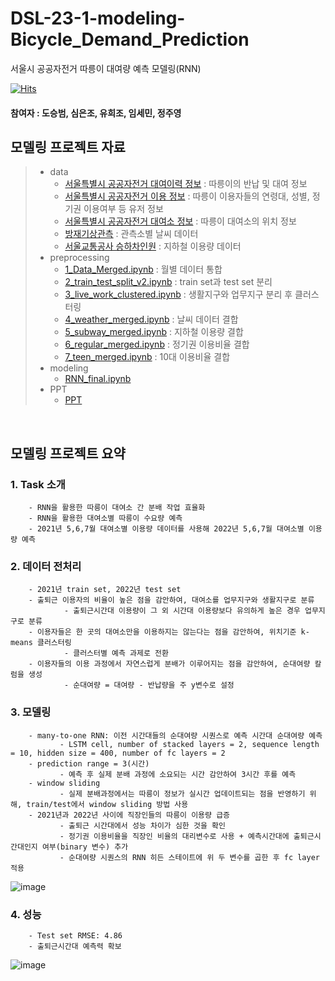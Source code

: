 # DSL-23-1-modeling-Bicycle_Demand_Prediction
서울시 공공자전거 따릉이 대여량 예측 모델링(RNN)

[![Hits](https://hits.seeyoufarm.com/api/count/incr/badge.svg?url=https%3A%2F%2Fgithub.com%2FDataScience-Lab-Yonsei%2F9th_EDA%2F1%25E1%2584%258C%25E1%2585%25A9&count_bg=%2379C83D&title_bg=%23555555&icon=&icon_color=%23E7E7E7&title=hits&edge_flat=false)](https://hits.seeyoufarm.com)



#### 참여자 : 도승범, 심은조, 유희조, 임세민, 정주영
## 모델링 프로젝트 자료
> * data
>   * [서울특별시 공공자전거 대여이력 정보](http://data.seoul.go.kr/dataList/OA-15182/F/1/datasetView.do#) : 따릉이의 반납 및 대여 정보
>   * [서울특별시 공공자전거 이용 정보](http://data.seoul.go.kr/dataList/OA-15245/F/1/datasetView.do) : 따릉이 이용자들의 연령대, 성별, 정기권 이용여부 등 유저 정보
>   * [서울특별시 공공자전거 대여소 정보](http://data.seoul.go.kr/dataList/OA-13252/F/1/datasetView.do) : 따릉이 대여소의 위치 정보
>   * [방재기상관측](https://data.kma.go.kr/data/grnd/selectAwsRltmList.do?pgmNo=56) : 관측소별 날씨 데이터
>   * [서울교통공사 승하차인원](https://www.data.go.kr/data/15099330/fileData.do) : 지하철 이용량 데이터
> * preprocessing
>   * [1_Data_Merged.ipynb](https://github.com/SeungbeomDo/DSL-23-1-modeling-Bicycle_Demand_Prediction/blob/main/preprocessing/1_Data_Merged.ipynb) : 월별 데이터 통합
>   * [2_train_test_split_v2.ipynb](https://github.com/SeungbeomDo/DSL-23-1-modeling-Bicycle_Demand_Prediction/blob/main/preprocessing/2_train_test_split_v2.ipynb) : train set과 test set 분리
>   * [3_live_work_clustered.ipynb](https://github.com/SeungbeomDo/DSL-23-1-modeling-Bicycle_Demand_Prediction/blob/main/preprocessing/3_live_work_clustered.ipynb) : 생활지구와 업무지구 분리 후 클러스터링
>   * [4_weather_merged.ipynb](https://github.com/SeungbeomDo/DSL-23-1-modeling-Bicycle_Demand_Prediction/blob/main/preprocessing/4_weather_merged.ipynb) : 날씨 데이터 결합
>   * [5_subway_merged.ipynb](https://github.com/SeungbeomDo/DSL-23-1-modeling-Bicycle_Demand_Prediction/blob/main/preprocessing/5_subway_merged.ipynb) : 지하철 이용량 결합
>   * [6_regular_merged.ipynb](https://github.com/SeungbeomDo/DSL-23-1-modeling-Bicycle_Demand_Prediction/blob/main/preprocessing/6_regular_merged.ipynb) : 정기권 이용비율 결합
>   * [7_teen_merged.ipynb](https://github.com/SeungbeomDo/DSL-23-1-modeling-Bicycle_Demand_Prediction/blob/main/preprocessing/7_teen_merged.ipynb) : 10대 이용비율 결합
> * modeling
>   * [RNN_final.ipynb](https://github.com/SeungbeomDo/DSL-23-1-modeling-Bicycle_Demand_Prediction/blob/main/modeling/RNN_final.ipynb)
> * PPT
>   * [PPT](https://github.com/SeungbeomDo/DSL-23-1-modeling-Bicycle_Demand_Prediction/blob/main/ppt/A%EC%A1%B0_PPT_%EC%B5%9C%EC%A2%85.pdf)

<br>


## 모델링 프로젝트 요약

### 1. Task 소개 
        - RNN을 활용한 따릉이 대여소 간 분배 작업 효율화 
        - RNN을 활용한 대여소별 따릉이 수요량 예측
        - 2021년 5,6,7월 대여소별 이용량 데이터를 사용해 2022년 5,6,7월 대여소별 이용량 예측 
   
### 2. 데이터 전처리 <br>
        - 2021년 train set, 2022년 test set 
        - 출퇴근 이용자의 비율이 높은 점을 감안하여, 대여소를 업무지구와 생활지구로 분류 
                - 출퇴근시간대 이용량이 그 외 시간대 이용량보다 유의하게 높은 경우 업무지구로 분류 
        - 이용자들은 한 곳의 대여소만을 이용하지는 않는다는 점을 감안하여, 위치기준 k-means 클러스터링 
                - 클러스터별 예측 과제로 전환 
        - 이용자들의 이용 과정에서 자연스럽게 분배가 이루어지는 점을 감안하여, 순대여량 칼럼을 생성
                - 순대여량 = 대여량 - 반납량을 주 y변수로 설정
 
### 3. 모델링
    
        - many-to-one RNN: 이전 시간대들의 순대여량 시퀀스로 예측 시간대 순대여량 예측
               - LSTM cell, number of stacked layers = 2, sequence length = 10, hidden size = 400, number of fc layers = 2
        - prediction range = 3(시간)
               - 예측 후 실제 분배 과정에 소요되는 시간 감안하여 3시간 후를 예측
        - window sliding
               - 실제 분배과정에서는 따릉이 정보가 실시간 업데이트되는 점을 반영하기 위해, train/test에서 window sliding 방법 사용
        - 2021년과 2022년 사이에 직장인들의 따릉이 이용량 급증
               - 출퇴근 시간대에서 성능 차이가 심한 것을 확인
               - 정기권 이용비율을 직장인 비율의 대리변수로 사용 + 예측시간대에 출퇴근시간대인지 여부(binary 변수) 추가
               - 순대여량 시퀀스의 RNN 히든 스테이트에 위 두 변수를 곱한 후 fc layer 적용
![image](https://user-images.githubusercontent.com/108214382/230713472-278062f7-1882-487d-ac39-b7fead3910c9.png)

    
### 4. 성능

        - Test set RMSE: 4.86
        - 출퇴근시간대 예측력 확보

![image](https://user-images.githubusercontent.com/108214382/230713303-ed2102eb-a347-4da9-ad10-d0e660caff7e.png)


    
<br>

